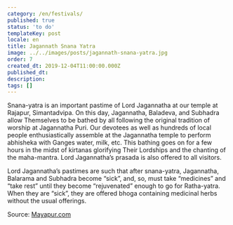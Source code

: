 ```yaml
---
category: /en/festivals/
published: true
status: 'to do'
templateKey: post
locale: en
title: Jagannath Snana Yatra
image: ../../images/posts/jagannath-snana-yatra.jpg
order: 7
created_dt: 2019-12-04T11:00:00.000Z
published_dt:
description:
tags: []
---
```


Snana-yatra is an important pastime of Lord Jagannatha at our temple at Rajapur, Simantadvipa. On this day, Jagannatha, Baladeva, and Subhadra allow Themselves to be bathed by all following the original tradition of worship at Jagannatha Puri. Our devotees as well as hundreds of local people enthusiastically assemble at the Jagannatha temple to perform abhisheka with Ganges water, milk, etc. This bathing goes on for a few hours in the midst of kirtanas glorifying Their Lordships and the chanting of the maha-mantra. Lord Jagannatha’s prasada is also offered to all visitors.

Lord Jagannatha’s pastimes are such that after snana-yatra, Jagannatha, Balarama and Subhadra become “sick”, and, so, must take “medicines” and “take rest” until they become “rejuvenated” enough to go for Ratha-yatra. When they are “sick”, they are offered bhoga containing medicinal herbs without the usual offerings.

Source: [Mayapur.com](http://mayapur.com)
